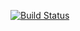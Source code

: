 [![Build Status](https://travis-ci.org/Alex-Kuz/tp-database.svg?branch=master)](https://travis-ci.org/Alex-Kuz/tp-database)
